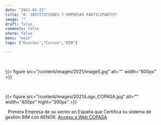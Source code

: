 ```yaml
---
date: "2021-04-25"
title: "8. INSTITUCIONES Y EMPRESAS PARTICIPANTES"
image: ""
draft: false
comments: false
share: false
menu: "main"
tags: ["Eventos","Cursos","BIM"]

---
```


&nbsp;

{{< figure src="/content/images/2021/image5.jpg" alt="" width="600px" >}}

&nbsp;

{{< figure src="/content/images/2021/Logo_COPASA.jpg" alt="" width="400px" hight="300px" >}}

&nbsp;
Primera Empresa de su sector en España que Certifica su sistema de gestión BIM con AENOR.
[Acceso a Web COPASA](http://www.copasagroup.com/es/inicio/)
